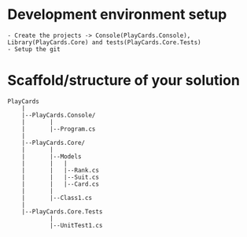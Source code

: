 # Development environment setup
	- Create the projects -> Console(PlayCards.Console), Library(PlayCards.Core) and tests(PlayCards.Core.Tests)
	- Setup the git
# Scaffold/structure of your solution
	PlayCards
		|
		|--PlayCards.Console/
		|		|
		|		|--Program.cs
		|
		|--PlayCards.Core/
		|		|
		|		|--Models
		|		|	|
		|		|	|--Rank.cs
		|		|	|--Suit.cs
		|		|	|--Card.cs
		|		|
		|		|--Class1.cs
		|
		|--PlayCards.Core.Tests
				|
				|--UnitTest1.cs
